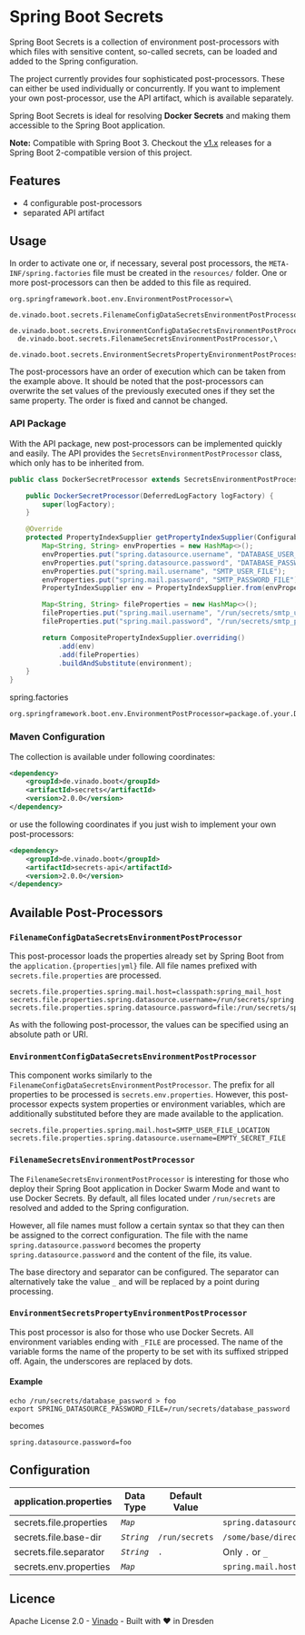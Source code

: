 Spring Boot Secrets
===================

Spring Boot Secrets is a collection of environment post-processors with which
files with sensitive content, so-called secrets, can be loaded and added to
the Spring configuration.

The project currently provides four sophisticated post-processors. These can
either be used individually or concurrently. If you want to implement your
own post-processor, use the API artifact, which is available separately.

Spring Boot Secrets is ideal for resolving **Docker Secrets** and making them
accessible to the Spring Boot application.

**Note:** Compatible with Spring Boot 3. Checkout the [v1.x] releases for a
Spring Boot 2-compatible version of this project.

[v1.x]: https://github.com/V1ncNet/secrets-spring-boot/tree/v1.1.1


Features
--------

* 4 configurable post-processors
* separated API artifact


Usage
-----

In order to activate one or, if necessary, several post processors, the
`META-INF/spring.factories` file must be created in the `resources/` folder.
One or more post-processors can then be added to this file as required.

```properties
org.springframework.boot.env.EnvironmentPostProcessor=\
  de.vinado.boot.secrets.FilenameConfigDataSecretsEnvironmentPostProcessor,\
  de.vinado.boot.secrets.EnvironmentConfigDataSecretsEnvironmentPostProcessor,\
  de.vinado.boot.secrets.FilenameSecretsEnvironmentPostProcessor,\
  de.vinado.boot.secrets.EnvironmentSecretsPropertyEnvironmentPostProcessor
```

The post-processors have an order of execution which can be taken from the
example above. It should be noted that the post-processors can overwrite the
set values of the previously executed ones if they set the same property. The
order is fixed and cannot be changed.

### API Package

With the API package, new post-processors can be implemented quickly and easily.
The API provides the `SecretsEnvironmentPostProcessor` class, which only has to
be inherited from.

```java
public class DockerSecretProcessor extends SecretsEnvironmentPostProcessor {

    public DockerSecretProcessor(DeferredLogFactory logFactory) {
        super(logFactory);
    }

    @Override
    protected PropertyIndexSupplier getPropertyIndexSupplier(ConfigurableEnvironment environment) {
        Map<String, String> envProperties = new HashMap<>();
        envProperties.put("spring.datasource.username", "DATABASE_USER_FILE");
        envProperties.put("spring.datasource.password", "DATABASE_PASSWORD_FILE");
        envProperties.put("spring.mail.username", "SMTP_USER_FILE");
        envProperties.put("spring.mail.password", "SMTP_PASSWORD_FILE");
        PropertyIndexSupplier env = PropertyIndexSupplier.from(envProperties);

        Map<String, String> fileProperties = new HashMap<>();
        fileProperties.put("spring.mail.username", "/run/secrets/smtp_username");
        fileProperties.put("spring.mail.password", "/run/secrets/smtp_password");

        return CompositePropertyIndexSupplier.overriding()
            .add(env)
            .add(fileProperties)
            .buildAndSubstitute(environment);
    }
}
```

spring.factories
```properties
org.springframework.boot.env.EnvironmentPostProcessor=package.of.your.DockerSecretProcessor
```

### Maven Configuration

The collection is available under following coordinates:

```xml
<dependency>
    <groupId>de.vinado.boot</groupId>
    <artifactId>secrets</artifactId>
    <version>2.0.0</version>
</dependency>
```

or use the following coordinates if you just wish to implement your own
post-processors:

```xml
<dependency>
    <groupId>de.vinado.boot</groupId>
    <artifactId>secrets-api</artifactId>
    <version>2.0.0</version>
</dependency>
```


Available Post-Processors
---------------------------

### `FilenameConfigDataSecretsEnvironmentPostProcessor`

This post-processor loads the properties already set by Spring Boot from the
`application.{properties|yml}` file. All file names prefixed with
`secrets.file.properties` are processed.

```properties
secrets.file.properties.spring.mail.host=classpath:spring_mail_host
secrets.file.properties.spring.datasource.username=/run/secrets/spring.datasource.username
secrets.file.properties.spring.datasource.password=file:/run/secrets/spring.datasource.password
```

As with the following post-processor, the values can be specified using an
absolute path or URI.

### `EnvironmentConfigDataSecretsEnvironmentPostProcessor`

This component works similarly to the
`FilenameConfigDataSecretsEnvironmentPostProcessor`. The prefix for all
properties to be processed is `secrets.env.properties`. However, this
post-processor expects system properties or environment variables, which are
additionally substituted before they are made available to the application.

```properties
secrets.file.properties.spring.mail.host=SMTP_USER_FILE_LOCATION
secrets.file.properties.spring.datasource.username=EMPTY_SECRET_FILE
```

### `FilenameSecretsEnvironmentPostProcessor`

The `FilenameSecretsEnvironmentPostProcessor` is interesting for those who
deploy their Spring Boot application in Docker Swarm Mode and want to use
Docker Secrets. By default, all files located under `/run/secrets` are resolved
and added to the Spring configuration.

However, all file names must follow a certain syntax so that they can then be
assigned to the correct configuration. The file with the name
`spring.datasource.password` becomes the property `spring.datasource.password`
and the content of the file, its value.

The base directory and separator can be configured. The separator can
alternatively take the value `_` and will be replaced by a point during
processing.

### `EnvironmentSecretsPropertyEnvironmentPostProcessor`

This post processor is also for those who use Docker Secrets. All environment
variables ending with `_FILE` are processed. The name of the variable forms the
name of the property to be set with its suffixed stripped off. Again, the
underscores are replaced by dots.

#### Example

```shell
echo /run/secrets/database_password > foo
export SPRING_DATASOURCE_PASSWORD_FILE=/run/secrets/database_password
```

becomes

```properties
spring.datasource.password=foo
```


Configuration
-------------

| application.properties  | Data Type  | Default Value  | Example                                                              | Post-Processor                                         |
|-------------------------|------------|----------------|----------------------------------------------------------------------|--------------------------------------------------------|
| secrets.file.properties | _`Map`_    |                | `spring.datasource.username=/run/secrets/spring.datasource.username` | `FilenameConfigDataSecretsEnvironmentPostProcessor`    |
| secrets.file.base-dir   | _`String`_ | `/run/secrets` | `/some/base/directory`                                               | `FilenameSecretsEnvironmentPostProcessor`              |
| secrets.file.separator  | _`String`_ | `.`            | Only `.` or `_`                                                      | `FilenameSecretsEnvironmentPostProcessor`              |
| secrets.env.properties  | _`Map`_    |                | `spring.mail.host=SMTP_USER_FILE`                                    | `EnvironmentConfigDataSecretsEnvironmentPostProcessor` |


Licence
-------

Apache License 2.0 - [Vinado](https://vinado.de) - Built with :heart: in Dresden
